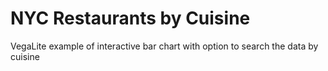 # NYC Restaurants by Cuisine

VegaLite example of interactive bar chart with option to search the data by cuisine
